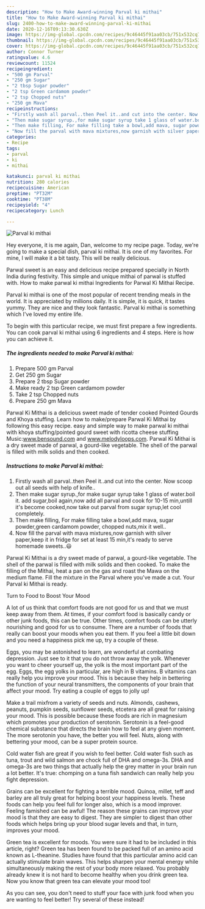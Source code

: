 ```yaml
---
description: "How to Make Award-winning Parval ki mithai"
title: "How to Make Award-winning Parval ki mithai"
slug: 2400-how-to-make-award-winning-parval-ki-mithai
date: 2020-12-16T09:13:30.630Z
image: https://img-global.cpcdn.com/recipes/9c46445f91aa03cb/751x532cq70/parval-ki-mithai-recipe-main-photo.jpg
thumbnail: https://img-global.cpcdn.com/recipes/9c46445f91aa03cb/751x532cq70/parval-ki-mithai-recipe-main-photo.jpg
cover: https://img-global.cpcdn.com/recipes/9c46445f91aa03cb/751x532cq70/parval-ki-mithai-recipe-main-photo.jpg
author: Connor Turner
ratingvalue: 4.6
reviewcount: 11524
recipeingredient:
- "500 gm Parval"
- "250 gm Sugar"
- "2 tbsp Sugar powder"
- "2 tsp Green cardamom powder"
- "2 tsp Chopped nuts"
- "250 gm Mava"
recipeinstructions:
- "Firstly wash all parval..then Peel it..and cut into the center. Now scoop out all seeds with help of knife.."
- "Then make sugar syrup.,for make sugar syrup take 1 glass of water.boil it. add sugar,boil again,now add all parval and cook for 10-15 min,untill it&#39;s become cooked,now take out parval from sugar syrup,let cool completely."
- "Then make filling, For make filling take a bowl,add mava, sugar powder,green cardamom powder, chopped nuts,mix it well.."
- "Now fill the parval with mava mixtures,now garnish with silver paper,keep it in fridge for set at least 15 min,it&#39;s ready to serve homemade sweets..😃"
categories:
- Recipe
tags:
- parval
- ki
- mithai

katakunci: parval ki mithai 
nutrition: 280 calories
recipecuisine: American
preptime: "PT32M"
cooktime: "PT38M"
recipeyield: "4"
recipecategory: Lunch

---
```



![Parval ki mithai](https://img-global.cpcdn.com/recipes/9c46445f91aa03cb/751x532cq70/parval-ki-mithai-recipe-main-photo.jpg)

Hey everyone, it is me again, Dan, welcome to my recipe page. Today, we're going to make a special dish, parval ki mithai. It is one of my favorites. For mine, I will make it a bit tasty. This will be really delicious.

Parwal sweet is an easy and delicious recipe prepared specially in North India during festivity. This simple and unique mithai of parwal is stuffed with. How to make parwal ki mithai Ingredients for Parwal Ki Mithai Recipe.

Parval ki mithai is one of the most popular of recent trending meals in the world. It is appreciated by millions daily. It is simple, it is quick, it tastes yummy. They are nice and they look fantastic. Parval ki mithai is something which I've loved my entire life.


To begin with this particular recipe, we must first prepare a few ingredients. You can cook parval ki mithai using 6 ingredients and 4 steps. Here is how you can achieve it.

<!--inarticleads1-->

##### The ingredients needed to make Parval ki mithai:

1. Prepare 500 gm Parval
1. Get 250 gm Sugar
1. Prepare 2 tbsp Sugar powder
1. Make ready 2 tsp Green cardamom powder
1. Take 2 tsp Chopped nuts
1. Prepare 250 gm Mava


Parwal Ki Mithai is a delicious sweet made of tender cooked Pointed Gourds and Khoya stuffing. Learn how to make/prepare Parwal Ki Mithai by following this easy recipe. easy and simple way to make parwal ki mithai with khoya stuffing/pointed gourd sweet with ricotta cheese stuffing Music:www.bensound.com and www.melodyloops.com. Parwal Ki Mithai is a dry sweet made of parwal, a gourd-like vegetable. The shell of the parwal is filled with milk solids and then cooked. 

<!--inarticleads2-->

##### Instructions to make Parval ki mithai:

1. Firstly wash all parval..then Peel it..and cut into the center. Now scoop out all seeds with help of knife..
1. Then make sugar syrup.,for make sugar syrup take 1 glass of water.boil it. add sugar,boil again,now add all parval and cook for 10-15 min,untill it&#39;s become cooked,now take out parval from sugar syrup,let cool completely.
1. Then make filling, For make filling take a bowl,add mava, sugar powder,green cardamom powder, chopped nuts,mix it well..
1. Now fill the parval with mava mixtures,now garnish with silver paper,keep it in fridge for set at least 15 min,it&#39;s ready to serve homemade sweets..😃


Parwal Ki Mithai is a dry sweet made of parwal, a gourd-like vegetable. The shell of the parwal is filled with milk solids and then cooked. To make the filling of the Mithai, heat a pan on the gas and roast the Mawa on the medium flame. Fill the mixture in the Parval where you&#39;ve made a cut. Your Parval ki Mithai is ready. 

Turn to Food to Boost Your Mood


A lot of us think that comfort foods are not good for us and that we must keep away from them. At times, if your comfort food is basically candy or other junk foods, this can be true. Other times, comfort foods can be utterly nourishing and good for us to consume. There are a number of foods that really can boost your moods when you eat them. If you feel a little bit down and you need a happiness pick me up, try a couple of these.

Eggs, you may be astonished to learn, are wonderful at combating depression. Just see to it that you do not throw away the yolk. Whenever you want to cheer yourself up, the yolk is the most important part of the egg. Eggs, the egg yolks in particular, are high in B vitamins. B vitamins can really help you improve your mood. This is because they help in bettering the function of your neural transmitters, the components of your brain that affect your mood. Try eating a couple of eggs to jolly up!

Make a trail mixfrom a variety of seeds and nuts. Almonds, cashews, peanuts, pumpkin seeds, sunflower seeds, etcetera are all great for raising your mood. This is possible because these foods are rich in magnesium which promotes your production of serotonin. Serotonin is a feel-good chemical substance that directs the brain how to feel at any given moment. The more serotonin you have, the better you will feel. Nuts, along with bettering your mood, can be a super protein source.

Cold water fish are great if you wish to feel better. Cold water fish such as tuna, trout and wild salmon are chock full of DHA and omega-3s. DHA and omega-3s are two things that actually help the grey matter in your brain run a lot better. It's true: chomping on a tuna fish sandwich can really help you fight depression. 

Grains can be excellent for fighting a terrible mood. Quinoa, millet, teff and barley are all truly great for helping boost your happiness levels. These foods can help you feel full for longer also, which is a mood improver. Feeling famished can be awful! The reason these grains can improve your mood is that they are easy to digest. They are simpler to digest than other foods which helps bring up your blood sugar levels and that, in turn, improves your mood.

Green tea is excellent for moods. You were sure it had to be included in this article, right? Green tea has been found to be packed full of an amino acid known as L-theanine. Studies have found that this particular amino acid can actually stimulate brain waves. This helps sharpen your mental energy while simultaneously making the rest of your body more relaxed. You probably already knew it is not hard to become healthy when you drink green tea. Now you know that green tea can elevate your mood too!

As you can see, you don't need to stuff your face with junk food when you are wanting to feel better! Try several of these instead!

